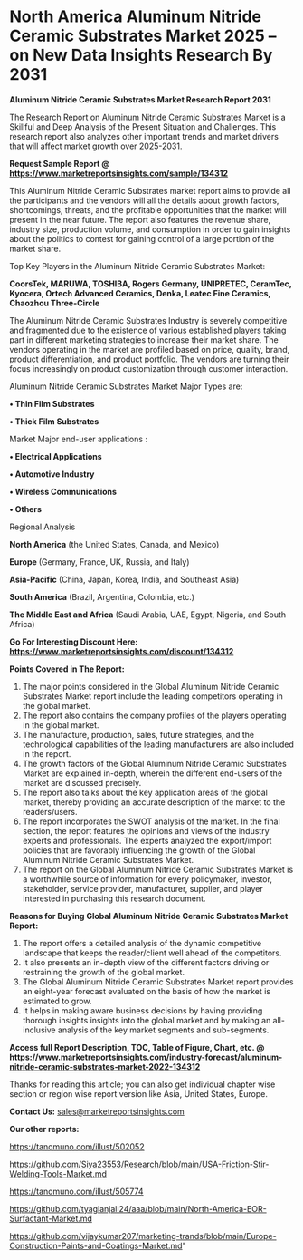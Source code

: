 # North America Aluminum Nitride Ceramic Substrates Market 2025 – on New Data Insights Research By 2031

<strong>Aluminum Nitride Ceramic Substrates Market Research Report 2031</strong>

The Research Report on Aluminum Nitride Ceramic Substrates Market is a Skillful and Deep Analysis of the Present Situation and Challenges. This research report also analyzes other important trends and market drivers that will affect market growth over 2025-2031.

<strong>Request Sample Report @ <a href=https://www.marketreportsinsights.com/sample/134312>https://www.marketreportsinsights.com/sample/134312</a></strong>

This Aluminum Nitride Ceramic Substrates market report aims to provide all the participants and the vendors will all the details about growth factors, shortcomings, threats, and the profitable opportunities that the market will present in the near future. The report also features the revenue share, industry size, production volume, and consumption in order to gain insights about the politics to contest for gaining control of a large portion of the market share.

Top Key Players in the Aluminum Nitride Ceramic Substrates Market:

<strong>CoorsTek, MARUWA, TOSHIBA, Rogers Germany, UNIPRETEC, CeramTec, Kyocera, Ortech Advanced Ceramics, Denka, Leatec Fine Ceramics, Chaozhou Three-Circle</strong>

The Aluminum Nitride Ceramic Substrates Industry is severely competitive and fragmented due to the existence of various established players taking part in different marketing strategies to increase their market share. The vendors operating in the market are profiled based on price, quality, brand, product differentiation, and product portfolio. The vendors are turning their focus increasingly on product customization through customer interaction.

Aluminum Nitride Ceramic Substrates Market Major Types are:

<strong>• Thin Film Substrates

• Thick Film Substrates</strong>

Market Major end-user applications :

<strong>• Electrical Applications

• Automotive Industry

• Wireless Communications

• Others</strong>

Regional Analysis

</u><strong><b>North America</b></strong> (the United States, Canada, and Mexico)

<strong><b>Europe </b></strong>(Germany, France, UK, Russia, and Italy)

<strong><b>Asia-Pacific</b></strong> (China, Japan, Korea, India, and Southeast Asia)

<strong><b>South America</b></strong> (Brazil, Argentina, Colombia, etc.)

<strong><b>The Middle East and Africa</b></strong> (Saudi Arabia, UAE, Egypt, Nigeria, and South Africa)

<strong>Go For Interesting Discount Here: <a href=https://www.marketreportsinsights.com/discount/134312>https://www.marketreportsinsights.com/discount/134312</a></strong>

<strong>Points Covered in The Report:</strong>
<ol>
  <li>The major points considered in the Global Aluminum Nitride Ceramic Substrates Market report include the leading competitors operating in the global market.</li>
  <li>The report also contains the company profiles of the players operating in the global market.</li>
  <li>The manufacture, production, sales, future strategies, and the technological capabilities of the leading manufacturers are also included in the report.</li>
  <li>The growth factors of the Global Aluminum Nitride Ceramic Substrates Market are explained in-depth, wherein the different end-users of the market are discussed precisely.</li>
  <li>The report also talks about the key application areas of the global market, thereby providing an accurate description of the market to the readers/users.</li>
  <li>The report incorporates the SWOT analysis of the market. In the final section, the report features the opinions and views of the industry experts and professionals. The experts analyzed the export/import policies that are favorably influencing the growth of the Global Aluminum Nitride Ceramic Substrates Market.</li>
  <li>The report on the Global Aluminum Nitride Ceramic Substrates Market is a worthwhile source of information for every policymaker, investor, stakeholder, service provider, manufacturer, supplier, and player interested in purchasing this research document.</li>
</ol>
<strong>Reasons for Buying Global Aluminum Nitride Ceramic Substrates Market Report:</strong>

<ol>
  <li>The report offers a detailed analysis of the dynamic competitive landscape that keeps the reader/client well ahead of the competitors.</li>
  <li>It also presents an in-depth view of the different factors driving or restraining the growth of the global market.</li>
  <li>The Global Aluminum Nitride Ceramic Substrates Market report provides an eight-year forecast evaluated on the basis of how the market is estimated to grow.</li>
  <li>It helps in making aware business decisions by having providing thorough insights insights into the global market and by making an all-inclusive analysis of the key market segments and sub-segments.</li>
</ol>
<strong>Access full Report Description, TOC, Table of Figure, Chart, etc. @ <a href=https://www.marketreportsinsights.com/industry-forecast/aluminum-nitride-ceramic-substrates-market-2022-134312>https://www.marketreportsinsights.com/industry-forecast/aluminum-nitride-ceramic-substrates-market-2022-134312</a></strong>


Thanks for reading this article; you can also get individual chapter wise section or region wise report version like Asia, United States, Europe.

<strong>Contact Us:</strong>
sales@marketreportsinsights.com

<strong>Our other reports:</strong>

<a href=https://tanomuno.com/illust/502052>https://tanomuno.com/illust/502052</a>

<a href=https://github.com/Siya23553/Research/blob/main/USA-Friction-Stir-Welding-Tools-Market.md>https://github.com/Siya23553/Research/blob/main/USA-Friction-Stir-Welding-Tools-Market.md</a>

<a href=https://tanomuno.com/illust/505774>https://tanomuno.com/illust/505774</a>

<a href=https://github.com/tyagianjali24/aaa/blob/main/North-America-EOR-Surfactant-Market.md>https://github.com/tyagianjali24/aaa/blob/main/North-America-EOR-Surfactant-Market.md</a>

<a href=https://github.com/vijaykumar207/marketing-trands/blob/main/Europe-Construction-Paints-and-Coatings-Market.md>https://github.com/vijaykumar207/marketing-trands/blob/main/Europe-Construction-Paints-and-Coatings-Market.md</a>"
